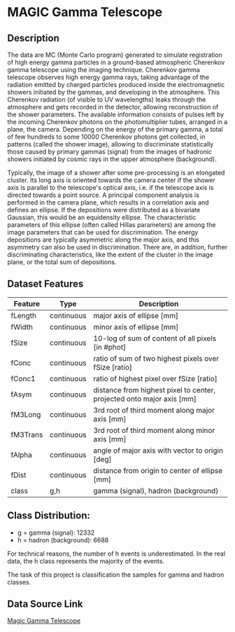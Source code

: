 # MAGIC Gamma Telescope

## Description

The data are MC (Monte Carlo program) generated to simulate registration of high energy gamma particles in a ground-based atmospheric Cherenkov gamma telescope using the imaging technique. Cherenkov gamma telescope observes high energy gamma rays, taking advantage of the radiation emitted by charged particles produced inside the electromagnetic showers initiated by the gammas, and developing in the atmosphere. This Cherenkov radiation (of visible to UV wavelengths) leaks through the atmosphere and gets recorded in the detector, allowing reconstruction of the shower parameters. The available information consists of pulses left by the incoming Cherenkov photons on the photomultiplier tubes, arranged in a plane, the camera. Depending on the energy of the primary gamma, a total of few hundreds to some 10000 Cherenkov photons get collected, in patterns (called the shower image), allowing to discriminate statistically those caused by primary gammas (signal) from the images of hadronic showers initiated by cosmic rays in the upper atmosphere (background).

Typically, the image of a shower after some pre-processing is an elongated cluster. Its long axis is oriented towards the camera center if the shower axis is parallel to the telescope's optical axis, i.e. if the telescope axis is directed towards a point source. A principal component analysis is performed in the camera plane, which results in a correlation axis and defines an ellipse. If the depositions were distributed as a bivariate Gaussian, this would be an equidensity ellipse. The characteristic parameters of this ellipse (often called Hillas parameters) are among the image parameters that can be used for discrimination. The energy depositions are typically asymmetric along the major axis, and this asymmetry can also be used in discrimination. There are, in addition, further discriminating characteristics, like the extent of the cluster in the image plane, or the total sum of depositions.

## Dataset Features

| Feature  | Type       | Description |
| -------- | ---------- | ----------- |
| fLength  | continuous | major axis of ellipse [mm] |
| fWidth   | continuous | minor axis of ellipse [mm] |
| fSize    | continuous | 10-log of sum of content of all pixels [in #phot] |
| fConc    | continuous | ratio of sum of two highest pixels over fSize  [ratio] |
| fConc1   | continuous | ratio of highest pixel over fSize  [ratio] |
| fAsym    | continuous | distance from highest pixel to center, projected onto major axis [mm] |
| fM3Long  | continuous | 3rd root of third moment along major axis  [mm] |
| fM3Trans | continuous | 3rd root of third moment along minor axis  [mm] |
| fAlpha   | continuous | angle of major axis with vector to origin [deg] |
|  fDist   | continuous | distance from origin to center of ellipse [mm] |
| class    |  g,h       | gamma (signal), hadron (background) |


## Class Distribution:

- g = gamma (signal):     12332
- h = hadron (background): 6688

For technical reasons, the number of h events is underestimated.
In the real data, the h class represents the majority of the events.

The task of this project is classification the samples for gamma and hadron classes.


## Data Source Link
[Magic Gamma Telescope](https://archive.ics.uci.edu/dataset/159/magic+gamma+telescope)